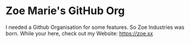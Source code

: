 # Zoe Marie's GitHub Org
I needed a Github Organisation for some features.
So Zoe Industries was born.
While your here, check out my Website: https://zoe.sx
